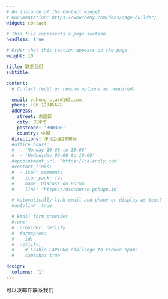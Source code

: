 ```yaml
---
# An instance of the Contact widget.
# Documentation: https://wowchemy.com/docs/page-builder/
widget: contact

# This file represents a page section.
headless: true

# Order that this section appears on the page.
weight: 10

title: 联系我们
subtitle:

content:
  # Contact (edit or remove options as required)

  email: yuheng_star@163.com
  phone: +86 12345678
  address:
    street: 东丽区
    city: 天津市
    postcode: '300300'
    country: 中国
  directions: 津北公路2898号
  #office_hours:
  #  - 'Monday 10:00 to 13:00'
  #  - 'Wednesday 09:00 to 10:00'
  #appointment_url: 'https://calendly.com'
  #contact_links:
  #  - icon: comments
  #    icon_pack: fas
  #    name: Discuss on Forum
  #    link: 'https://discourse.gohugo.io'

  # Automatically link email and phone or display as text?
  #autolink: true

  # Email form provider
  #form:
  #  provider: netlify
  #  formspree:
  #    id:
  #  netlify:
  #    # Enable CAPTCHA challenge to reduce spam?
  #    captcha: true

design:
  columns: '1'
---
```


可以发邮件联系我们
